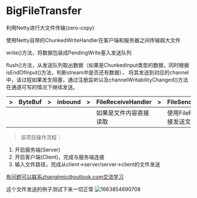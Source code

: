 # BigFileTransfer
利用Netty进行大文件传输(zero-copy)

使用Netty自带的ChunkedWriteHandler在客户端和服务器之间传输超大文件

write()方法，将数据包装成PendingWrite塞入发送队列

flush()方法，从发送队列取出数据（如果是ChunkedInput类型的数据，同时根据isEndOfInput()方法，判断stream中是否还有数据），
将其发送到对应的channel中，该过程如果发生阻塞，通过注册监听以及channelWritabilityChanged()方法在通道可写的情况下继续发送。

|>|ByteBuf|>|inbound|>|FileReceiveHandler|>|FileSendHandler|>|FilePacketHandler|
|----|----|----|----|----|----|----|----|----|----|
| | | | | |如果是文件内容直接读取| |使用FileRegion直接发送文件内容| |获取接收文件的属性|

>该项目操作流程：
1. 开启服务端(Server)
2. 开启客户端(Client)，完成与服务端连接
3. 输入文件路径，完成从client->server/server->client的文件发送

有问题可以联系zhangjimic@outlook.com交流学习


这个文件发送的例子测试下来一切正常
![1663854690708](https://user-images.githubusercontent.com/43486326/191765355-b8c3d359-87ec-45c2-a08f-5fbbc45df5f2.png)

